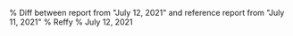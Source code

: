 % Diff between report from "July 12, 2021" and reference report from "July 11, 2021"
% Reffy
% July 12, 2021

